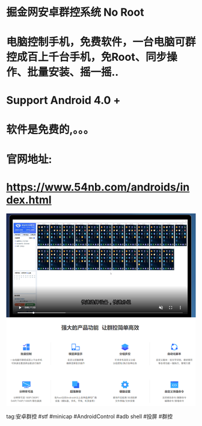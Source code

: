 # 掘金网安卓群控系统 No Root
# 电脑控制手机，免费软件，一台电脑可群控成百上千台手机，免Root、同步操作、批量安装、摇一摇..
# Support Android 4.0 +
# 软件是免费的,。。。
# 官网地址:
# https://www.54nb.com/androids/index.html

![截图](https://raw.githubusercontent.com/ji4ozhu/androids/master/androids.PNG)

tag:安卓群控
#stf
#minicap
#AndroidControl
#adb shell
#投屏
#群控


